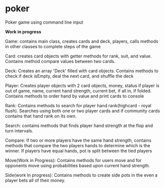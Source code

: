 # poker
Poker game using command line input

**Work in progress**

Game: contains main class, creates cards and deck, players, calls methods in other classes to complete steps of the game

Card: creates card objects with getter methods for rank, suit, and value. Contains method compare values between two cards.

Deck: Creates an array 'Deck' filled with card objects. Contains methods to check if deck isEmpty, deal the next card, and shuffle the deck

Player: Creates player objects with 2 card objects, money, status if player is out of game, name, current hand strength, current bet, if all in, if folded. Contains methods to order hand by value and print cards to console

Rank: Contains methods to search for player hand rank(highcard - royal flush). Searches using both one or two player cards and if community cards contains that hand rank on its own.

Search: contains methods that finds player hand strength at the flop and turn intervals.

Compare: If two or more players have the same hand strength, contains methods that compare the two players hands to determine which is the winner. If players have equal hands, pot is split between the tied players

Move(Work in Progress): Contains methods for users move and for opponents move using probabilities based upon current hand strength.

Side(work in progress): Contains methods to create side pots in the even a player bets all of their money.
